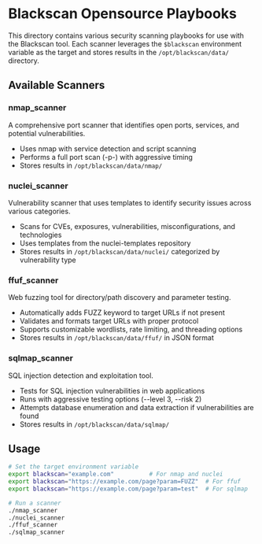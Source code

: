 # Blackscan Opensource Playbooks

This directory contains various security scanning playbooks for use with the Blackscan tool. Each scanner leverages the `$blackscan` environment variable as the target and stores results in the `/opt/blackscan/data/` directory.

## Available Scanners

### nmap_scanner
A comprehensive port scanner that identifies open ports, services, and potential vulnerabilities.
- Uses nmap with service detection and script scanning
- Performs a full port scan (-p-) with aggressive timing
- Stores results in `/opt/blackscan/data/nmap/`

### nuclei_scanner
Vulnerability scanner that uses templates to identify security issues across various categories.
- Scans for CVEs, exposures, vulnerabilities, misconfigurations, and technologies
- Uses templates from the nuclei-templates repository
- Stores results in `/opt/blackscan/data/nuclei/` categorized by vulnerability type

### ffuf_scanner
Web fuzzing tool for directory/path discovery and parameter testing.
- Automatically adds FUZZ keyword to target URLs if not present
- Validates and formats target URLs with proper protocol
- Supports customizable wordlists, rate limiting, and threading options
- Stores results in `/opt/blackscan/data/ffuf/` in JSON format

### sqlmap_scanner
SQL injection detection and exploitation tool.
- Tests for SQL injection vulnerabilities in web applications
- Runs with aggressive testing options (--level 3, --risk 2)
- Attempts database enumeration and data extraction if vulnerabilities are found
- Stores results in `/opt/blackscan/data/sqlmap/`

## Usage

```bash
# Set the target environment variable
export blackscan="example.com"          # For nmap and nuclei
export blackscan="https://example.com/page?param=FUZZ"  # For ffuf
export blackscan="https://example.com/page?param=test"  # For sqlmap

# Run a scanner
./nmap_scanner
./nuclei_scanner
./ffuf_scanner
./sqlmap_scanner
```

